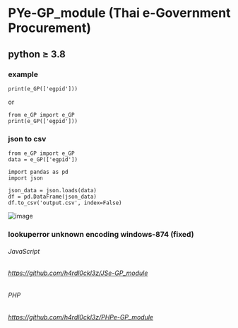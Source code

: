# PYe-GP_module (Thai e-Government Procurement)
## python ≥ 3.8
### example
```
print(e_GP(['egpid']))
```
or
```
from e_GP import e_GP
print(e_GP(['egpid']))
```
### json to csv
```
from e_GP import e_GP
data = e_GP(['egpid'])

import pandas as pd
import json

json_data = json.loads(data)
df = pd.DataFrame(json_data)
df.to_csv('output.csv', index=False)
```

![image](https://github.com/user-attachments/assets/3b9da0b8-515e-4613-8bac-c37057c16d7c)



### lookuperror unknown encoding windows-874 (fixed)

###### JavaScript
###### https://github.com/h4rdl0ckl3z/JSe-GP_module
###### PHP
###### https://github.com/h4rdl0ckl3z/PHPe-GP_module
